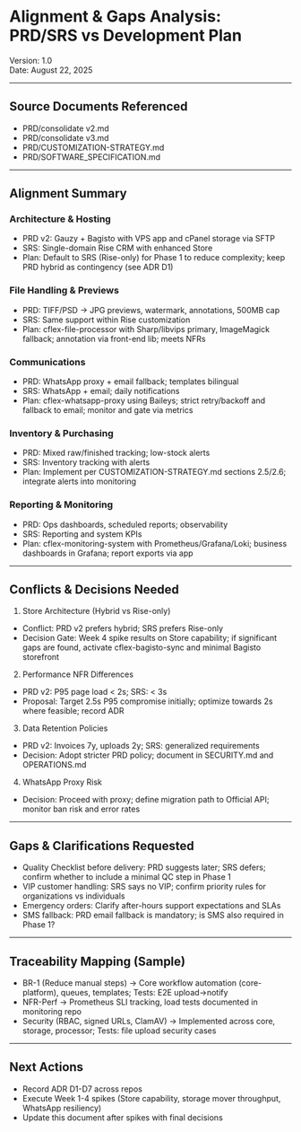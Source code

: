 # Alignment & Gaps Analysis: PRD/SRS vs Development Plan
Version: 1.0  
Date: August 22, 2025

---

## Source Documents Referenced
- PRD/consolidate v2.md
- PRD/consolidate v3.md
- PRD/CUSTOMIZATION-STRATEGY.md
- PRD/SOFTWARE_SPECIFICATION.md

---

## Alignment Summary

### Architecture & Hosting
- PRD v2: Gauzy + Bagisto with VPS app and cPanel storage via SFTP
- SRS: Single-domain Rise CRM with enhanced Store
- Plan: Default to SRS (Rise-only) for Phase 1 to reduce complexity; keep PRD hybrid as contingency (see ADR D1)

### File Handling & Previews
- PRD: TIFF/PSD -> JPG previews, watermark, annotations, 500MB cap
- SRS: Same support within Rise customization
- Plan: cflex-file-processor with Sharp/libvips primary, ImageMagick fallback; annotation via front-end lib; meets NFRs

### Communications
- PRD: WhatsApp proxy + email fallback; templates bilingual
- SRS: WhatsApp + email; daily notifications
- Plan: cflex-whatsapp-proxy using Baileys; strict retry/backoff and fallback to email; monitor and gate via metrics

### Inventory & Purchasing
- PRD: Mixed raw/finished tracking; low-stock alerts
- SRS: Inventory tracking with alerts
- Plan: Implement per CUSTOMIZATION-STRATEGY.md sections 2.5/2.6; integrate alerts into monitoring

### Reporting & Monitoring
- PRD: Ops dashboards, scheduled reports; observability
- SRS: Reporting and system KPIs
- Plan: cflex-monitoring-system with Prometheus/Grafana/Loki; business dashboards in Grafana; report exports via app

---

## Conflicts & Decisions Needed
1) Store Architecture (Hybrid vs Rise-only)
- Conflict: PRD v2 prefers hybrid; SRS prefers Rise-only
- Decision Gate: Week 4 spike results on Store capability; if significant gaps are found, activate cflex-bagisto-sync and minimal Bagisto storefront

2) Performance NFR Differences
- PRD v2: P95 page load < 2s; SRS: < 3s
- Proposal: Target 2.5s P95 compromise initially; optimize towards 2s where feasible; record ADR

3) Data Retention Policies
- PRD v2: Invoices 7y, uploads 2y; SRS: generalized requirements
- Decision: Adopt stricter PRD policy; document in SECURITY.md and OPERATIONS.md

4) WhatsApp Proxy Risk
- Decision: Proceed with proxy; define migration path to Official API; monitor ban risk and error rates

---

## Gaps & Clarifications Requested
- Quality Checklist before delivery: PRD suggests later; SRS defers; confirm whether to include a minimal QC step in Phase 1
- VIP customer handling: SRS says no VIP; confirm priority rules for organizations vs individuals
- Emergency orders: Clarify after-hours support expectations and SLAs
- SMS fallback: PRD email fallback is mandatory; is SMS also required in Phase 1?

---

## Traceability Mapping (Sample)
- BR-1 (Reduce manual steps) → Core workflow automation (core-platform), queues, templates; Tests: E2E upload→notify
- NFR-Perf → Prometheus SLI tracking, load tests documented in monitoring repo
- Security (RBAC, signed URLs, ClamAV) → Implemented across core, storage, processor; Tests: file upload security cases

---

## Next Actions
- Record ADR D1-D7 across repos
- Execute Week 1-4 spikes (Store capability, storage mover throughput, WhatsApp resiliency)
- Update this document after spikes with final decisions

